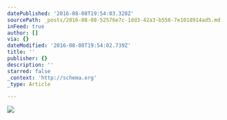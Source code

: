 ```yaml
---
datePublished: '2016-08-08T19:54:03.328Z'
sourcePath: _posts/2016-08-08-52576e7c-1dd3-42a3-b556-7e1018914ad5.md
inFeed: true
author: []
via: {}
dateModified: '2016-08-08T19:54:02.739Z'
title: ''
publisher: {}
description: ''
starred: false
_context: 'http://schema.org'
_type: Article

---
```

![](https://the-grid-user-content.s3-us-west-2.amazonaws.com/7832540b-9970-462a-9d2d-3e96a95ff10b.jpg)